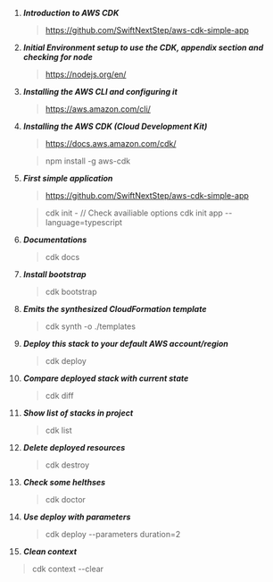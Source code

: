 1. **_Introduction to AWS CDK_**

   > https://github.com/SwiftNextStep/aws-cdk-simple-app

2. **_Initial Environment setup to use the CDK, appendix section and checking for node_**

   > https://nodejs.org/en/

3. **_Installing the AWS CLI and configuring it_**

   > https://aws.amazon.com/cli/

4. **_Installing the AWS CDK (Cloud Development Kit)_**

   > https://docs.aws.amazon.com/cdk/

   > npm install -g aws-cdk

5. **_First simple application_**

   > https://github.com/SwiftNextStep/aws-cdk-simple-app

   > cdk init - // Check availiable options
   > cdk init app --language=typescript

6. **_Documentations_**

   > cdk docs

7. **_Install bootstrap_**

   > cdk bootstrap

8. **_Emits the synthesized CloudFormation template_**

   > cdk synth -o ./templates

9. **_Deploy this stack to your default AWS account/region_**

   > cdk deploy

10. **_Compare deployed stack with current state_**

    > cdk diff

11. **_Show list of stacks in project_**

    > cdk list

12. **_Delete deployed resources_**

    > cdk destroy

13. **_Check some helthses_**

    > cdk doctor

14. **_Use deploy with parameters_**

    > cdk deploy --parameters duration=2

15. **_Clean context_**

> cdk context --clear

